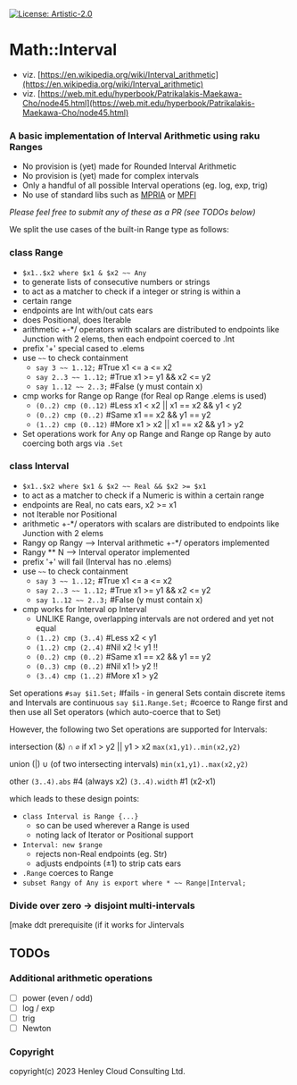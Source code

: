 [![License: Artistic-2.0](https://img.shields.io/badge/License-Artistic%202.0-0298c3.svg)](https://opensource.org/licenses/Artistic-2.0)

# Math::Interval

- viz. [https://en.wikipedia.org/wiki/Interval_arithmetic](https://en.wikipedia.org/wiki/Interval_arithmetic)
- viz. [https://web.mit.edu/hyperbook/Patrikalakis-Maekawa-Cho/node45.html](https://web.mit.edu/hyperbook/Patrikalakis-Maekawa-Cho/node45.html)

### A basic implementation of Interval Arithmetic using raku Ranges
- No provision is (yet) made for Rounded Interval Arithmetic
- No provision is (yet) made for complex intervals
- Only a handful of all possible Interval operations (eg. log, exp, trig) 
- No use of standard libs such as [MPRIA](https://www.gnu.org/software/mpria/) or [MPFI](https://metacpan.org/pod/Math::MPFI)

_Please feel free to submit any of these as a PR (see TODOs below)_


We split the use cases of the built-in Range type as follows:

### class Range

- ```$x1..$x2 where $x1 & $x2 ~~ Any```
- to generate lists of consecutive numbers or strings
- to act as a matcher to check if a integer or string is within a
- certain range
- endpoints are Int with/out cats ears
- does Positional, does Iterable
- arithmetic +-*/ operators with scalars are distributed to endpoints like Junction with 2 elems, then each endpoint coerced to .Int
- prefix '+' special cased to .elems
- use ```~~``` to check containment
  - ```say 3 ~~ 1..12;```    #True   x1 <= a <= x2
  - ```say 2..3 ~~ 1..12;``` #True   x1 >= y1 && x2 <= y2
  - ```say 1..12 ~~ 2..3;``` #False  (y must contain x)
- cmp works for Range op Range (for Real op Range .elems is used)
  - ```(0..2) cmp (0..12)``` #Less   x1 < x2 || x1 == x2 && y1 < y2
  - ```(0..2) cmp (0..2)```  #Same   x1 == x2 && y1 == y2
  - ```(1..2) cmp (0..12)``` #More   x1 > x2 || x1 == x2 && y1 > y2
- Set operations work for Any op Range and Range op Range by auto coercing both args via ```.Set``` 


### class Interval

- ```$x1..$x2 where $x1 & $x2 ~~ Real && $x2 >= $x1```
- to act as a matcher to check if a Numeric is within a certain range
- endpoints are Real, no cats ears, x2 >= x1
- not Iterable nor Positional
- arithmetic +-*/ operators with scalars are distributed to endpoints like Junction with 2 elems
- Rangy op Rangy --> Interval arithmetic +-*/ operators implemented
- Rangy ** N --> Interval operator implemented
- prefix '+' will fail (Interval has no .elems)
- use ```~~``` to check containment
  - ```say 3 ~~ 1..12;```    #True   x1 <= a <= x2
  - ```say 2..3 ~~ 1..12;``` #True   x1 >= y1 && x2 <= y2
  - ```say 1..12 ~~ 2..3;``` #False  (y must contain x)
- cmp works for Interval op Interval
  - UNLIKE Range, overlapping intervals are not ordered and yet not equal
  - ```(1..2) cmp (3..4)``` #Less    x2 < y1
  - ```(1..2) cmp (2..4)``` #Nil     x2 !< y1                  !!    
  - ```(0..2) cmp (0..2)``` #Same    x1 == x2 && y1 == y2
  - ```(0..3) cmp (0..2)``` #Nil     x1 !> y2                  !!
  - ```(3..4) cmp (1..2)``` #More    x1 > y2

Set operations
```#say $i1.Set;```            #fails - in general Sets contain discrete items and Intervals are continuous
```say $i1.Range.Set;```       #coerce to Range first and then use all Set operators (which auto-coerce that to Set)

However, the following two Set operations are supported for Intervals:


intersection (&) ∩
```∅```    if x1 > y2 || y1 > x2
```max(x1,y1)..min(x2,y2)```

union (|) ∪ (of two intersecting intervals)
```min(x1,y1)..max(x2,y2)```

other
```(3..4).abs```    #4   (always x2)
```(3..4).width```  #1   (x2-x1)

which leads to these design points:
- ```class Interval is Range {...}```
  - so can be used wherever a Range is used
  - noting lack of Iterator or Positional support
- ```Interval: new $range```
  - rejects non-Real endpoints (eg. Str)
  - adjusts endpoints (±1) to strip cats ears
- ```.Range``` coerces to Range
- ```subset Rangy of Any is export where * ~~ Range|Interval;```


### Divide over zero -> disjoint multi-intervals

[make ddt prerequisite (if it works for Jintervals

## TODOs
### Additional arithmetic operations
- [ ] power (even / odd)
- [ ] log / exp
- [ ] trig
- [ ] Newton

### Copyright
copyright(c) 2023 Henley Cloud Consulting Ltd.